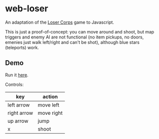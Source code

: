 # web-loser

An adaptation of the [Loser Corps](http://loser.sourceforge.net/) game to Javascript.

This is just a proof-of-concept: you can move around and shoot, but map triggers and enemy AI
are not functional (no item pickups, no doors, emenies just walk left/right and can't be shot),
although blue stars (teleports) work.

## Demo

Run it [here](https://ricardo-massaro.github.io/web-loser/).

Controls:

key           | action
--------------|-----------------------------------
left arrow    | move left
right arrow   | move right
up arrow      | jump
x             | shoot

